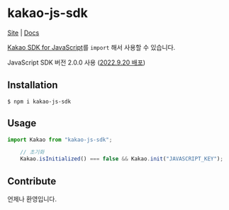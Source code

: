 # kakao-js-sdk

[Site](https://developers.kakao.com/docs/latest/ko/getting-started/sdk-js) |
[Docs](https://developers.kakao.com/sdk/reference/js/release/Kakao.html)

[Kakao SDK for JavaScript](https://developers.kakao.com/docs/latest/ko/sdk-download/js)를 `import` 해서 사용할 수 있습니다.

JavaScript SDK 버전 2.0.0 사용 ([2022.9.20 배포](https://developers.kakao.com/docs/latest/ko/sdk-download/js#changelog))

## Installation

```
$ npm i kakao-js-sdk
```

## Usage

```ts
import Kakao from "kakao-js-sdk";

    // 초기화
    Kakao.isInitialized() === false && Kakao.init("JAVASCRIPT_KEY");
```

## Contribute

언제나 환영입니다.
